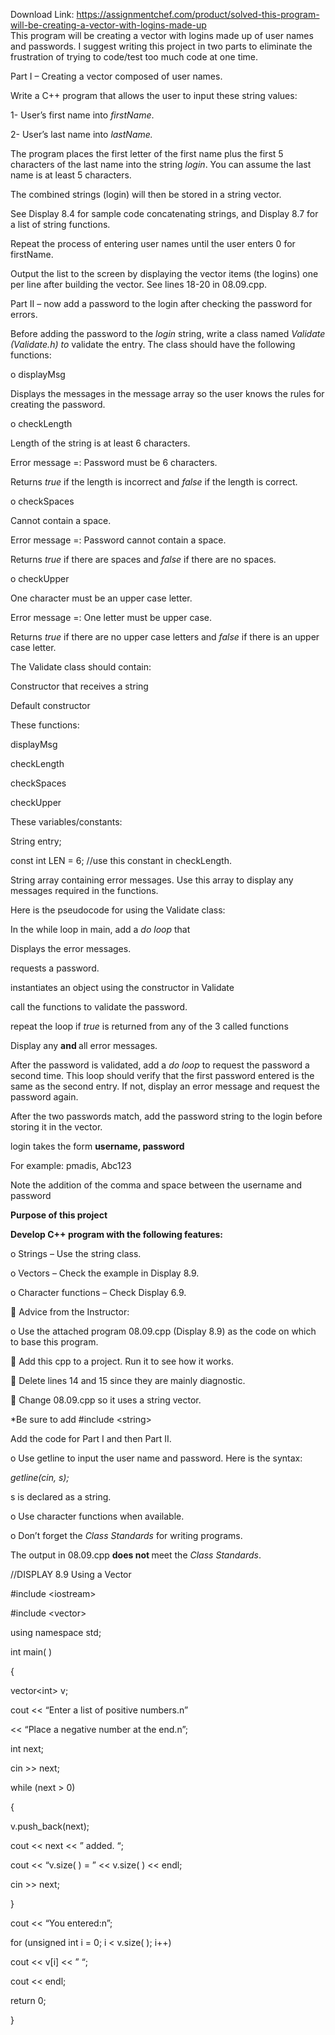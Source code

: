 Download Link: https://assignmentchef.com/product/solved-this-program-will-be-creating-a-vector-with-logins-made-up
<br>
This program will be creating a vector with logins made up of user names and passwords. I suggest writing this project in two parts to eliminate the frustration of trying to code/test too much code at one time.

Part I – Creating a vector composed of user names.

Write a C++ program that allows the user to input these string values:

1- User’s first name into <em>firstName</em>.

2- User’s last name into <em>lastName.</em>

The program places the first letter of the first name plus the first 5 characters of the last name into the string <em>login</em>. You can assume the last name is at least 5 characters.

The combined strings (login) will then be stored in a string vector.

See Display 8.4 for sample code concatenating strings, and Display 8.7 for a list of string functions.

Repeat the process of entering user names until the user enters 0 for firstName.

Output the list to the screen by displaying the vector items (the logins) one per line after building the vector. See lines 18-20 in 08.09.cpp.

Part II – now add a password to the login after checking the password for errors.

Before adding the password to the <em>login </em>string, write a class named <em>Validate (Validate.h) to </em>validate the entry. The class should have the following functions:

o displayMsg

Displays the messages in the message array so the user knows the rules for creating the password.

o checkLength

Length of the string is at least 6 characters.

Error message =: Password must be 6 characters.

Returns <em>true </em>if the length is incorrect and <em>false </em>if the length is correct.

o checkSpaces

Cannot contain a space.

Error message =: Password cannot contain a space.

Returns <em>true </em>if there are spaces and <em>false </em>if there are no spaces.

o checkUpper

One character must be an upper case letter.

Error message =: One letter must be upper case.

Returns <em>true </em>if there are no upper case letters and <em>false </em>if there is an upper case letter.

The Validate class should contain:

Constructor that receives a string

Default constructor

These functions:

displayMsg

checkLength

checkSpaces

checkUpper

These variables/constants:

String entry;

const int LEN = 6; //use this constant in checkLength.

String array containing error messages. Use this array to display any messages required in the functions.

Here is the pseudocode for using the Validate class:

In the while loop in main, add a <em>do loop </em>that

Displays the error messages.

requests a password.

instantiates an object using the constructor in Validate

call the functions to validate the password.

repeat the loop if <em>true </em>is returned from any of the 3 called functions

Display any <strong>and </strong>all error messages.

After the password is validated, add a <em>do loop </em>to request the password a second time. This loop should verify that the first password entered is the same as the second entry. If not, display an error message and request the password again.

After the two passwords match, add the password string to the login before storing it in the vector.

login takes the form <strong>username, password</strong>

For example: pmadis, Abc123

Note the addition of the comma and space between the username and password

<strong>Purpose of this project</strong>

<strong>Develop C++ program with the following features:</strong>

o Strings – Use the string class.

o Vectors – Check the example in Display 8.9.

o Character functions – Check Display 6.9.

 Advice from the Instructor:

o Use the attached program 08.09.cpp (Display 8.9) as the code on which to base this program.

 Add this cpp to a project. Run it to see how it works.

 Delete lines 14 and 15 since they are mainly diagnostic.

 Change 08.09.cpp so it uses a string vector.

*Be sure to add #include &lt;string&gt;

Add the code for Part I and then Part II.

o Use getline to input the user name and password. Here is the syntax:

<em>getline(cin, s);</em>

s is declared as a string.

o Use character functions when available.

o Don’t forget the <em>Class Standards </em>for writing programs.

The output in 08.09.cpp <strong>does not </strong>meet the <em>Class Standards</em>.

//DISPLAY 8.9 Using a Vector

#include &lt;iostream&gt;

#include &lt;vector&gt;

using namespace std;

int main( )

{

vector&lt;int&gt; v;

cout &lt;&lt; “Enter a list of positive numbers.n”

&lt;&lt; “Place a negative number at the end.n”;

int next;

cin &gt;&gt; next;

while (next &gt; 0)

{

v.push_back(next);

cout &lt;&lt; next &lt;&lt; ” added. “;

cout &lt;&lt; “v.size( ) = ” &lt;&lt; v.size( ) &lt;&lt; endl;

cin &gt;&gt; next;

}

cout &lt;&lt; “You entered:n”;

for (unsigned int i = 0; i &lt; v.size( ); i++)

cout &lt;&lt; v[i] &lt;&lt; ” “;

cout &lt;&lt; endl;

return 0;

}